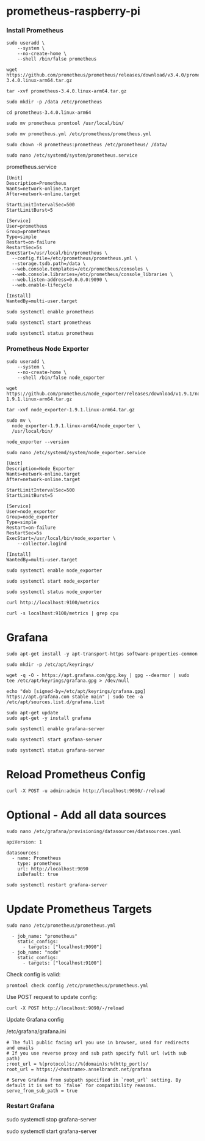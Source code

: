 # prometheus-raspberry-pi

### Install Prometheus

```
sudo useradd \
    --system \
    --no-create-home \
    --shell /bin/false prometheus
```

```
wget https://github.com/prometheus/prometheus/releases/download/v3.4.0/prometheus-3.4.0.linux-arm64.tar.gz

tar -xvf prometheus-3.4.0.linux-arm64.tar.gz

sudo mkdir -p /data /etc/prometheus

cd prometheus-3.4.0.linux-arm64

sudo mv prometheus promtool /usr/local/bin/

sudo mv prometheus.yml /etc/prometheus/prometheus.yml

sudo chown -R prometheus:prometheus /etc/prometheus/ /data/

sudo nano /etc/systemd/system/prometheus.service
```

prometheus.service

```
[Unit]
Description=Prometheus
Wants=network-online.target
After=network-online.target

StartLimitIntervalSec=500
StartLimitBurst=5

[Service]
User=prometheus
Group=prometheus
Type=simple
Restart=on-failure
RestartSec=5s
ExecStart=/usr/local/bin/prometheus \
  --config.file=/etc/prometheus/prometheus.yml \
  --storage.tsdb.path=/data \
  --web.console.templates=/etc/prometheus/consoles \
  --web.console.libraries=/etc/prometheus/console_libraries \
  --web.listen-address=0.0.0.0:9090 \
  --web.enable-lifecycle

[Install]
WantedBy=multi-user.target
```

```
sudo systemctl enable prometheus

sudo systemctl start prometheus

sudo systemctl status prometheus
```

### Prometheus Node Exporter

```
sudo useradd \
    --system \
    --no-create-home \
    --shell /bin/false node_exporter
```

```
wget https://github.com/prometheus/node_exporter/releases/download/v1.9.1/node_exporter-1.9.1.linux-arm64.tar.gz

tar -xvf node_exporter-1.9.1.linux-arm64.tar.gz

sudo mv \
  node_exporter-1.9.1.linux-arm64/node_exporter \
  /usr/local/bin/

node_exporter --version
```

```
sudo nano /etc/systemd/system/node_exporter.service
```

```
[Unit]
Description=Node Exporter
Wants=network-online.target
After=network-online.target

StartLimitIntervalSec=500
StartLimitBurst=5

[Service]
User=node_exporter
Group=node_exporter
Type=simple
Restart=on-failure
RestartSec=5s
ExecStart=/usr/local/bin/node_exporter \
    --collector.logind

[Install]
WantedBy=multi-user.target
```

```
sudo systemctl enable node_exporter

sudo systemctl start node_exporter

sudo systemctl status node_exporter

curl http://localhost:9100/metrics

curl -s localhost:9100/metrics | grep cpu
```

# Grafana

`sudo apt-get install -y apt-transport-https software-properties-common`

```
sudo mkdir -p /etc/apt/keyrings/

wget -q -O - https://apt.grafana.com/gpg.key | gpg --dearmor | sudo tee /etc/apt/keyrings/grafana.gpg > /dev/null
```

```
echo "deb [signed-by=/etc/apt/keyrings/grafana.gpg] https://apt.grafana.com stable main" | sudo tee -a /etc/apt/sources.list.d/grafana.list
```

```
sudo apt-get update
sudo apt-get -y install grafana
```

`sudo systemctl enable grafana-server`

`sudo systemctl start grafana-server`

`sudo systemctl status grafana-server`

# Reload Prometheus Config

`curl -X POST -u admin:admin http://localhost:9090/-/reload`

# Optional - Add all data sources

`sudo nano /etc/grafana/provisioning/datasources/datasources.yaml`

```
apiVersion: 1

datasources:
  - name: Prometheus
    type: prometheus
    url: http://localhost:9090
    isDefault: true
```

`sudo systemctl restart grafana-server`

# Update Prometheus Targets

`sudo nano /etc/prometheus/prometheus.yml`

```
  - job_name: "prometheus"
    static_configs:
      - targets: ["localhost:9090"]
  - job_name: "node"
    static_configs:
      - targets: ["localhost:9100"]

```

Check config is valid:

`promtool check config /etc/prometheus/prometheus.yml`

Use POST request to update config:

`curl -X POST http://localhost:9090/-/reload`

Update Grafana config

/etc/grafana/grafana.ini
```
# The full public facing url you use in browser, used for redirects and emails
# If you use reverse proxy and sub path specify full url (with sub path)
;root_url = %(protocol)s://%(domain)s:%(http_port)s/
root_url = https://<hostname>.anselbrandt.net/grafana

# Serve Grafana from subpath specified in `root_url` setting. By default it is set to `false` for compatibility reasons.
serve_from_sub_path = true
```
### Restart Grafana

sudo systemctl stop grafana-server

sudo systemctl start grafana-server

